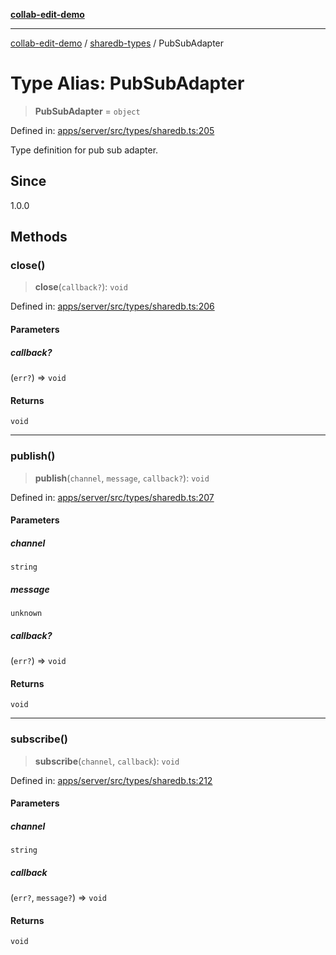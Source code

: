 [**collab-edit-demo**](../../README.md)

***

[collab-edit-demo](../../README.md) / [sharedb-types](../README.md) / PubSubAdapter

# Type Alias: PubSubAdapter

> **PubSubAdapter** = `object`

Defined in: [apps/server/src/types/sharedb.ts:205](https://github.com/austyle-io/pub-sub-demo/blob/00b2f1e9b947d5e964db5c3be9502513c4374263/apps/server/src/types/sharedb.ts#L205)

Type definition for pub sub adapter.

## Since

1.0.0

## Methods

### close()

> **close**(`callback?`): `void`

Defined in: [apps/server/src/types/sharedb.ts:206](https://github.com/austyle-io/pub-sub-demo/blob/00b2f1e9b947d5e964db5c3be9502513c4374263/apps/server/src/types/sharedb.ts#L206)

#### Parameters

##### callback?

(`err?`) => `void`

#### Returns

`void`

***

### publish()

> **publish**(`channel`, `message`, `callback?`): `void`

Defined in: [apps/server/src/types/sharedb.ts:207](https://github.com/austyle-io/pub-sub-demo/blob/00b2f1e9b947d5e964db5c3be9502513c4374263/apps/server/src/types/sharedb.ts#L207)

#### Parameters

##### channel

`string`

##### message

`unknown`

##### callback?

(`err?`) => `void`

#### Returns

`void`

***

### subscribe()

> **subscribe**(`channel`, `callback`): `void`

Defined in: [apps/server/src/types/sharedb.ts:212](https://github.com/austyle-io/pub-sub-demo/blob/00b2f1e9b947d5e964db5c3be9502513c4374263/apps/server/src/types/sharedb.ts#L212)

#### Parameters

##### channel

`string`

##### callback

(`err?`, `message?`) => `void`

#### Returns

`void`
